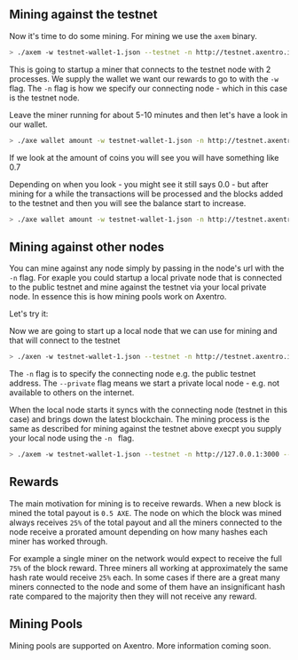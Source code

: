 ## Mining against the testnet

Now it's time to do some mining. For mining we use the `axem` binary.

```bash
> ./axem -w testnet-wallet-1.json --testnet -n http://testnet.axentro.io:3000 --process=2
```

This is going to startup a miner that connects to the testnet node with 2 processes. We supply the wallet we want our rewards to go to with the `-w` flag. The `-n` flag is how we specify our connecting node - which in this case is the testnet node.

Leave the miner running for about 5-10 minutes and then let's have a look in our wallet.

```bash
> ./axe wallet amount -w testnet-wallet-1.json -n http://testnet.axentro.io:3000
```

If we look at the amount of coins you will see you will have something like 0.7 

Depending on when you look - you might see it still says 0.0 - but after mining for a while the transactions will be processed and the blocks added to the testnet and then you will see the balance start to increase.

```bash
> ./axe wallet amount -w testnet-wallet-1.json -n http://testnet.axentro.io:3000
```



## Mining against other nodes

You can mine against any node simply by passing in the node's url with the `-n` flag. For exaple you could startup a local private node that is connected to the public testnet and mine against the testnet via your local private node. In essence this is how mining pools work on Axentro.

Let's try it:

Now we are going to start up a local node that we can use for mining and that will connect to the testnet

```bash
> ./axen -w testnet-wallet-1.json --testnet -n http://testnet.axentro.io:3000 --private
```

The `-n` flag is to specify the connecting node e.g. the public testnet address. The `--private` flag means we start a private local node - e.g. not available to others on the internet.

When the local node starts it syncs with the connecting node (testnet in this case) and brings down the latest blockchain. The mining process is the same as described for mining against the testnet above execpt you supply your local node using the `-n ` flag.

```bash
> ./axem -w testnet-wallet-1.json --testnet -n http://127.0.0.1:3000 --process=2
```



## Rewards

The main motivation for mining is to receive rewards. When a new block is mined the total payout is `0.5 AXE`. The node on which the block was mined always receives `25%` of the total payout and all the miners connected to the node receive a prorated amount depending on how many hashes each miner has worked through.

For example a single miner on the network would expect to receive the full `75%` of the block reward. Three miners all working at approximately the same hash rate would receive `25%` each. In some cases if there are a great many miners connected to the node and some of them have an insignificant hash rate compared to the majority then they will not receive any reward.

## Mining Pools

Mining pools are supported on Axentro. More information coming soon.